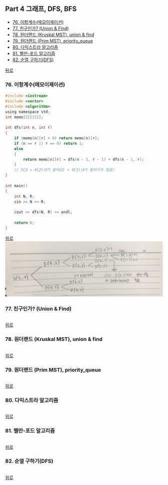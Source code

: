 ## Part 4 그래프, DFS, BFS
* [76. 이항계수(메모이제이션)](#76-이항계수메모이제이션)
* [77. 친구인가? (Union & Find)](#77-친구인가-union-find)
* [78. 원더랜드 (Kruskal MST), union & find](#78-원더랜드-kruskal-mst-union-find)
* [79. 원더랜드 (Prim MST), priority_queue](#79-원더랜드-prim-mst-priority_queue)
* [80. 다익스트라 알고리즘](#80-다익스트라-알고리즘)
* [81. 벨만-포드 알고리즘](#81-벨만-포드-알고리즘)
* [82. 순열 구하기(DFS)](#82-순열-구하기dfs)

[뒤로](https://github.com/hhhan0315/Algorithm)

### 76. 이항계수(메모이제이션)
```c
#include <iostream>
#include <vector>
#include <algorithm>
using namespace std;
int memo[21][21];

int dfs(int n, int r)
{
	if (memo[n][r] > 0) return memo[n][r];
	if (n == r || r == 0) return 1;
	else
	{
		return memo[n][r] = dfs(n - 1, r - 1) + dfs(n - 1, r);
	}
	// 5C3 = 4C2(내가 들어감) + 4C3(내가 들어가지 않음)
}

int main()
{
	int N, R;
	cin >> N >> R;

	cout << dfs(N, R) << endl;

	return 0;
}
```
[위로](#part-4-그래프-dfs-bfs)
![4_1_1](https://github.com/hhhan0315/Algorithm/blob/master/study_for_IT/image/4_1_1.jpg)

### 77. 친구인가? (Union & Find)
```c

```
[위로](#part-4-그래프-dfs-bfs)

### 78. 원더랜드 (Kruskal MST), union & find
```c

```
[위로](#part-4-그래프-dfs-bfs)

### 79. 원더랜드 (Prim MST), priority_queue
```c

```
[위로](#part-4-그래프-dfs-bfs)

### 80. 다익스트라 알고리즘
```c

```
[위로](#part-4-그래프-dfs-bfs)

### 81. 벨만-포드 알고리즘
```c

```
[위로](#part-4-그래프-dfs-bfs)

### 82. 순열 구하기(DFS)
```c

```
[위로](#part-4-그래프-dfs-bfs)
